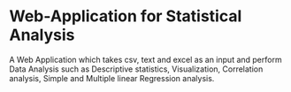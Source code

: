 # Web-Application for Statistical Analysis
A Web Application which takes csv, text and excel as an input and perform Data Analysis such as Descriptive statistics, Visualization, Correlation analysis, Simple and Multiple linear Regression analysis.
